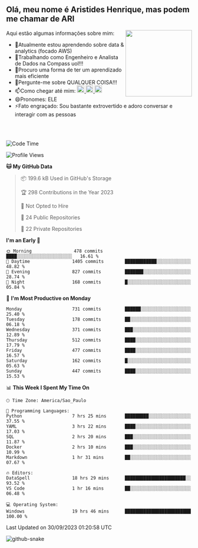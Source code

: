 ## Olá, meu nome é Aristides Henrique, mas podem me chamar de ARI

<div >
Aqui estão algumas informações sobre mim:<img align="right" height="180em" src="https://user-images.githubusercontent.com/97318481/177042589-45d62122-82a9-4a32-b3a7-87b322825b2f.png">
</div>

- 🌱Atualmente estou aprendendo sobre data & analytics (focado AWS)
- 👯Trabalhando como Engenheiro e Analista de Dados na Compass uol!!!
- 🤔Procuro uma forma de ter um aprendizado mais eficiente
- 💬Pergunte-me sobre QUALQUER COISA!!!
- 📫Como chegar até mim:
  <a href="https://www.instagram.com/aryhenry/" target="_blank">
  <img src="https://img.shields.io/badge/-Instagram-%23E4405F?style=for-the-badge&logo=instagram&logoColor=black" height="20px">
  </a>
  <a href="https://www.linkedin.com/in/aristides-henrique/" target="_blank">
  <img src="https://img.shields.io/badge/-LinkedIn-%230077B5?style=for-the-badge&logo=linkedin&logoColor=black" height="20px">
  </a> 
  <a href="mailto:arihenriqueuna@gmail.com">
  <img src="https://img.shields.io/badge/-Gmail-%23333?style=for-the-badge&logo=gmail&logoColor=white" height="20px">
  </a>
- 😄Pronomes: ELE
- ⚡Fato engraçado: Sou bastante extrovertido e adoro conversar e interagir com as pessoas
<br/>
<br/>


<!--START_SECTION:waka-->
![Code Time](http://img.shields.io/badge/Code%20Time-1%2C224%20hrs%2054%20mins-blue)

![Profile Views](http://img.shields.io/badge/Profile%20Views-17-blue)

**🐱 My GitHub Data** 

> 📦 199.6 kB Used in GitHub's Storage 
 > 
> 🏆 298 Contributions in the Year 2023
 > 
> 🚫 Not Opted to Hire
 > 
> 📜 24 Public Repositories 
 > 
> 🔑 22 Private Repositories 
 > 
**I'm an Early 🐤** 

```text
🌞 Morning                478 commits         ████░░░░░░░░░░░░░░░░░░░░░   16.61 % 
🌆 Daytime                1405 commits        ████████████░░░░░░░░░░░░░   48.82 % 
🌃 Evening                827 commits         ███████░░░░░░░░░░░░░░░░░░   28.74 % 
🌙 Night                  168 commits         █░░░░░░░░░░░░░░░░░░░░░░░░   05.84 % 
```
📅 **I'm Most Productive on Monday** 

```text
Monday                   731 commits         ██████░░░░░░░░░░░░░░░░░░░   25.40 % 
Tuesday                  178 commits         ██░░░░░░░░░░░░░░░░░░░░░░░   06.18 % 
Wednesday                371 commits         ███░░░░░░░░░░░░░░░░░░░░░░   12.89 % 
Thursday                 512 commits         ████░░░░░░░░░░░░░░░░░░░░░   17.79 % 
Friday                   477 commits         ████░░░░░░░░░░░░░░░░░░░░░   16.57 % 
Saturday                 162 commits         █░░░░░░░░░░░░░░░░░░░░░░░░   05.63 % 
Sunday                   447 commits         ████░░░░░░░░░░░░░░░░░░░░░   15.53 % 
```


📊 **This Week I Spent My Time On** 

```text
🕑︎ Time Zone: America/Sao_Paulo

💬 Programming Languages: 
Python                   7 hrs 25 mins       █████████░░░░░░░░░░░░░░░░   37.55 % 
YAML                     3 hrs 22 mins       ████░░░░░░░░░░░░░░░░░░░░░   17.03 % 
SQL                      2 hrs 20 mins       ███░░░░░░░░░░░░░░░░░░░░░░   11.87 % 
Docker                   2 hrs 10 mins       ███░░░░░░░░░░░░░░░░░░░░░░   10.99 % 
Markdown                 1 hr 31 mins        ██░░░░░░░░░░░░░░░░░░░░░░░   07.67 % 

🔥 Editors: 
DataSpell                18 hrs 29 mins      ███████████████████████░░   93.52 % 
VS Code                  1 hr 16 mins        ██░░░░░░░░░░░░░░░░░░░░░░░   06.48 % 

💻 Operating System: 
Windows                  19 hrs 46 mins      █████████████████████████   100.00 % 
```


 Last Updated on 30/09/2023 01:20:58 UTC
<!--END_SECTION:waka-->

<img alt="github-snake" src="https://github.com/AriHenrique/AriHenrique/blob/output/github-contribution-grid-snake-dark.svg" />

